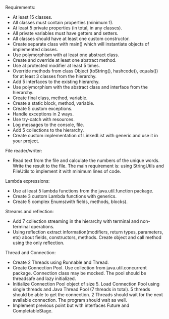 Requirements:
- At least 15 classes.
- All classes must contain properties (minimum 1).
- At least 5 private properties (in total, in any classes).
- All private variables must have getters and setters.
- All classes should have at least one custom constructor.
- Create separate class with main() which will instantiate objects of implemented classes.
- Use polymorphism with at least one abstract class.
- Create and override at least one abstract method.
- Use at protected modifier at least 5 times.
- Override methods from class Object (toString(), hashcode(), equals()) for at least 3 classes from the hierarchy.
- Add 5 interfaces to the existing hierarchy.
- Use polymorphism with the abstract class and interface from the hierarchy.
- Create final class, method, variable.
- Create a static block, method, variable.
- Create 5 custom exceptions.
- Handle exceptions in 2 ways.
- Use try-catch with resources.
- Log messages to the console, file.
- Add 5 collections to the hierarchy.
- Create custom implementation of LinkedList with generic and use it in your project.

File reader/writer:
- Read text from the file and calculate the numbers of the unique words. Write the result to the file. The main requirement is: using StringUtils and FileUtils to implement it with minimum lines of code.

Lambda expressions:
- Use at least 5 lambda functions from the java.util.function package.
- Create 3 custom Lambda functions with generics.
- Create 5 complex Enums(with fields, methods, blocks).

Streams and reflection:
- Add 7 collection streaming in the hierarchy with terminal and non-terminal operations.
- Using reflection extract information(modifiers, return types, parameters, etc) about fields, constructors, methods. Create object and call method using the only reflection.

Thread and Connection:
- Create 2 Threads using Runnable and Thread.
- Create Connection Pool. Use collection from java.util.concurrent package. Connection class may be mocked. The pool should be threadsafe and lazy initialized.
- Initialize Connection Pool object of size 5. Load Connection Pool using single threads and Java Thread Pool (7 threads in total). 5 threads should be able to get the connection. 2 Threads should wait for the next available connection. The program should wait as well.
- Implement previous point but with interfaces Future and CompletableStage.